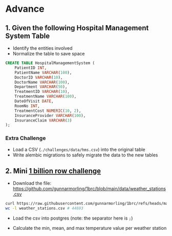# Advance

## 1. Given the following Hospital Management System Table

- Identify the entities involved
- Normalize the table to save space

```sql
CREATE TABLE HospitalManagementSystem (
    PatientID INT,
    PatientName VARCHAR(100),
    DoctorID VARCHAR(10),
    DoctorName VARCHAR(100),
    Department VARCHAR(50),
    TreatmentID VARCHAR(10),
    TreatmentName VARCHAR(100),
    DateOfVisit DATE,
    RoomNo INT,
    TreatmentCost NUMERIC(10, 2),
    InsuranceProvider VARCHAR(100),
    InsuranceClaim VARCHAR(3)
);
```

### Extra Challenge

- Load a CSV (`./challenges/data/hms.csv`) into the original table
- Write alembic migrations to safely migrate the data to the new tables

## 2. Mini [1 billion row challenge](https://github.com/gunnarmorling/1brc)

- Download the file: https://github.com/gunnarmorling/1brc/blob/main/data/weather_stations.csv

```bash
curl https://raw.githubusercontent.com/gunnarmorling/1brc/refs/heads/main/data/weather_stations.csv > weather_stations.csv
wc -l weather_stations.csv # 44693
```

- Load the csv into postgres (note: the separator here is `;`)

- Calculate the min, mean, and max temperature value per weather station
